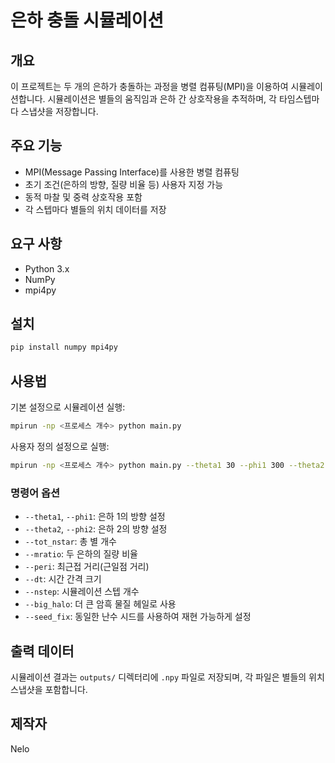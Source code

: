 # 은하 충돌 시뮬레이션

## 개요
이 프로젝트는 두 개의 은하가 충돌하는 과정을 병렬 컴퓨팅(MPI)을 이용하여 시뮬레이션합니다. 시뮬레이션은 별들의 움직임과 은하 간 상호작용을 추적하며, 각 타임스텝마다 스냅샷을 저장합니다.

## 주요 기능
- MPI(Message Passing Interface)를 사용한 병렬 컴퓨팅
- 초기 조건(은하의 방향, 질량 비율 등) 사용자 지정 가능
- 동적 마찰 및 중력 상호작용 포함
- 각 스텝마다 별들의 위치 데이터를 저장

## 요구 사항
- Python 3.x
- NumPy
- mpi4py

## 설치
```sh
pip install numpy mpi4py
```

## 사용법
기본 설정으로 시뮬레이션 실행:
```sh
mpirun -np <프로세스 개수> python main.py
```

사용자 정의 설정으로 실행:
```sh
mpirun -np <프로세스 개수> python main.py --theta1 30 --phi1 300 --theta2 45 --phi2 60 --tot_nstar 20000 --mratio 2.0 --peri 6.0 --dt 0.05 --nstep 1000 --big_halo --seed_fix
```

### 명령어 옵션
- `--theta1`, `--phi1`: 은하 1의 방향 설정
- `--theta2`, `--phi2`: 은하 2의 방향 설정
- `--tot_nstar`: 총 별 개수
- `--mratio`: 두 은하의 질량 비율
- `--peri`: 최근접 거리(근일점 거리)
- `--dt`: 시간 간격 크기
- `--nstep`: 시뮬레이션 스텝 개수
- `--big_halo`: 더 큰 암흑 물질 헤일로 사용
- `--seed_fix`: 동일한 난수 시드를 사용하여 재현 가능하게 설정

## 출력 데이터
시뮬레이션 결과는 `outputs/` 디렉터리에 `.npy` 파일로 저장되며, 각 파일은 별들의 위치 스냅샷을 포함합니다.

## 제작자
Nelo

